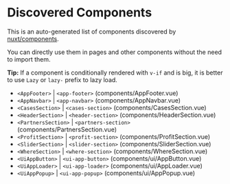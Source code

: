 # Discovered Components

This is an auto-generated list of components discovered by [nuxt/components](https://github.com/nuxt/components).

You can directly use them in pages and other components without the need to import them.

**Tip:** If a component is conditionally rendered with `v-if` and is big, it is better to use `Lazy` or `lazy-` prefix to lazy load.

- `<AppFooter>` | `<app-footer>` (components/AppFooter.vue)
- `<AppNavbar>` | `<app-navbar>` (components/AppNavbar.vue)
- `<CasesSection>` | `<cases-section>` (components/CasesSection.vue)
- `<HeaderSection>` | `<header-section>` (components/HeaderSection.vue)
- `<PartnersSection>` | `<partners-section>` (components/PartnersSection.vue)
- `<ProfitSection>` | `<profit-section>` (components/ProfitSection.vue)
- `<SliderSection>` | `<slider-section>` (components/SliderSection.vue)
- `<WhereSection>` | `<where-section>` (components/WhereSection.vue)
- `<UiAppButton>` | `<ui-app-button>` (components/ui/AppButton.vue)
- `<UiAppLoader>` | `<ui-app-loader>` (components/ui/AppLoader.vue)
- `<UiAppPopup>` | `<ui-app-popup>` (components/ui/AppPopup.vue)
